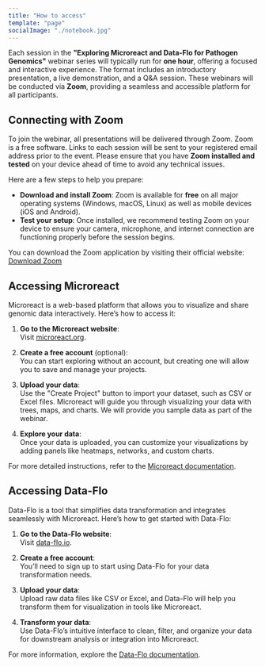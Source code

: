 ```yaml
---
title: "How to access"
template: "page"
socialImage: "./notebook.jpg"
---
```


Each session in the **"Exploring Microreact and Data-Flo for Pathogen Genomics"** webinar series will typically run for **one hour**, offering a focused and interactive experience. The format includes an introductory presentation, a live demonstration, and a Q&A session. These webinars will be conducted via **Zoom**, providing a seamless and accessible platform for all participants.

## Connecting with Zoom

To join the webinar, all presentations will be delivered through Zoom. Zoom is a free software. Links to each session will be sent to your registered email address prior to the event. Please ensure that you have **Zoom installed and tested** on your device ahead of time to avoid any technical issues.

Here are a few steps to help you prepare:
- **Download and install Zoom**: Zoom is available for **free** on all major operating systems (Windows, macOS, Linux) as well as mobile devices (iOS and Android).
- **Test your setup**: Once installed, we recommend testing Zoom on your device to ensure your camera, microphone, and internet connection are functioning properly before the session begins.

You can download the Zoom application by visiting their official website:  
[Download Zoom](https://zoom.us/download)

## Accessing Microreact

Microreact is a web-based platform that allows you to visualize and share genomic data interactively. Here’s how to access it:

1. **Go to the Microreact website**:  
   Visit [microreact.org](https://microreact.org/).
   
2. **Create a free account** (optional):  
   You can start exploring without an account, but creating one will allow you to save and manage your projects.

3. **Upload your data**:  
   Use the "Create Project" button to import your dataset, such as CSV or Excel files. Microreact will guide you through visualizing your data with trees, maps, and charts. We will provide you sample data as part of the webinar.

4. **Explore your data**:  
   Once your data is uploaded, you can customize your visualizations by adding panels like heatmaps, networks, and custom charts.

For more detailed instructions, refer to the [Microreact documentation](https://docs.microreact.org/).

## Accessing Data-Flo

Data-Flo is a tool that simplifies data transformation and integrates seamlessly with Microreact. Here’s how to get started with Data-Flo:

1. **Go to the Data-Flo website**:  
   Visit [data-flo.io](https://data-flo.io/).

2. **Create a free account**:  
   You’ll need to sign up to start using Data-Flo for your data transformation needs.

3. **Upload your data**:  
   Upload raw data files like CSV or Excel, and Data-Flo will help you transform them for visualization in tools like Microreact.

4. **Transform your data**:  
   Use Data-Flo’s intuitive interface to clean, filter, and organize your data for downstream analysis or integration into Microreact.

For more information, explore the [Data-Flo documentation](https://data-flo.io/docs).
